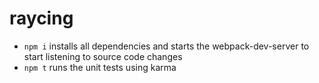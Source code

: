 # raycing

* `npm i` installs all dependencies and starts the webpack-dev-server to start listening to source code changes
* `npm t` runs the unit tests using karma
